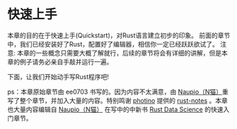 # 快速上手

本章的目的在于快速上手(Quickstart)，对Rust语言建立初步的印象。
前面的章节中，我们已经安装好了Rust，配置好了编辑器，相信你一定已经跃跃欲试了。
注意: 本章的一些概念只需要大概了解就行，后续的章节将会有详细的讲解，但是本章的例子请务必亲自手敲并运行一遍。

下面，让我们开始动手写Rust程序吧!

ps：本章原始章节由 ee0703 书写的。因为内容不太满意，由 [Naupio（N猫）](https://github.com/Naupio)重写了整个章节，并加入大量的内容。特别鸣谢 [photino](https://github.com/photino) 提供的 [rust-notes](https://github.com/photino/rust-notes) 。本章也大量内容编辑自 [Naupio（N猫）](https://github.com/Naupio) 在写中的中新书 [Rust Data Science](https://github.com/Naupio/RustDataScience) 的快速入门章节。